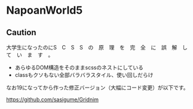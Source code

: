 # NapoanWorld5
## Caution
大学生になったのにS　C　S　S　の　原　理　を　完　全　に　誤　解　し　て　い　ま　す　。

- あらゆるDOM構造をそのままscssのネストにしている
- classもクソもない全部バラバラスタイル、使い回しだらけ

なお19になってから作った修正バージョン（大幅にコード変更）が以下です。

https://github.com/sasigume/Gridnim